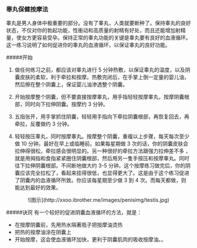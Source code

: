 ### 睾丸保健按摩法
睾丸是男人身体中极重要的部分。没有了睾丸，人类就要断种了。保持睾丸的良好状态，不仅对你的勃起功能，性衝动和高质量的射精有好处，而且还能增加射精量，使女方更容易受孕。保持正常的睾丸功能的关键是睾丸要有良好的血液循环。这一练习说明了如何促进你的睾丸的血液循环，以保证睾丸的良好功能。

#####开始
1. 做任何练习之前，都应该对睾丸进行 5 分钟热敷，以保证睾丸的温度，以及阴囊皮肤的柔软，利于牵拉和按摩。热敷完闭后，在手掌上倒一定量的婴儿油，然后擦在整个阴囊上，保证婴儿油渗透整个阴囊。

1. 开始按摩整个阴囊，但不要直接按摩睾丸，用手指轻轻按摩睾丸，按摩阴囊根部，同时向下拉伸阴囊。按摩约 3 分钟。
1. 五指张开，用手掌抓住阴囊，轻轻用手指向下牵拉阴囊根部，再恢复回去，再牵拉，反覆做约 3 分钟。
1. 轻轻按压睾丸，同时按摩睾丸。按摩整个阴囊，重複以上步骤，每天每次至少做 10 分钟。最好在早上或临睡前。如果每星期做 3 次的话，你的阴囊皮肤会拉伸得很松，牵拉感会很明显的。另一种很好的牵拉方法跟强力拉伸差不多 ，就是用拇指和食指紧紧圈住阴囊根部，然后用另一隻手按压和按摩睾丸。同时往下拉伸阴囊根部。不间断地做大约 3-5 分钟。这个按摩练习做完后，你的阴囊应该完全拉松了，看起来挂得很低，也显得更大了。这是由于这个练习促进了阴囊内的血液循环所致。你应该每星期至少做 3 到 4 次。而每天都做，则能达到最好的效果。

<center>![图示](http://xxoo.ibrother.me/images/penisimg/testis.jpg)</center>

#####诀窍
有一个较好的促进阴囊血液循环的方法，就是：
* 在按摩阴囊前，先用热水隔著瓶子把按摩油烫热
* 把热的按摩油涂在阴囊上
* 开始按摩，这会使血液循环加快，更利于阴囊肌肉的吸收按摩油。。
